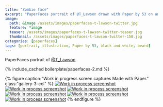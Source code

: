 ```yaml
---
title: "Zombie face"
excerpt: "PaperFaces portrait of @T_Lawson drawn with Paper by 53 on an iPad."
image: 
  path: &image /assets/images/paperfaces-t-lawson-twitter.jpg 
  feature: *image
  teaser: /assets/images/paperfaces-t-lawson-twitter-teaser.jpg
  thumbnail: /assets/images/paperfaces-t-lawson-twitter-150.jpg
categories: [paperfaces]
tags: [portrait, illustration, Paper by 53, black and white, beard]
---
```


PaperFaces portrait of [@T_Lawson](https://twitter.com/T_Lawson).

{% include_cached boilerplate/paperfaces-2.md %}

{% figure caption:"Work in progress screen captures Made with Paper." class:"gallery-3-col" %}
[![Work in process screenshot](/assets/images/paperfaces-t-lawson-process-1-600.jpg)](/assets/images/paperfaces-t-lawson-process-1-lg.jpg) [![Work in process screenshot](/assets/images/paperfaces-t-lawson-process-2-600.jpg)](/assets/images/paperfaces-t-lawson-process-2-lg.jpg) [![Work in process screenshot](/assets/images/paperfaces-t-lawson-process-3-600.jpg)](/assets/images/paperfaces-t-lawson-process-3-lg.jpg) [![Work in process screenshot](/assets/images/paperfaces-t-lawson-process-4-600.jpg)](/assets/images/paperfaces-t-lawson-process-4-lg.jpg) [![Work in process screenshot](/assets/images/paperfaces-t-lawson-process-4-600.jpg)](/assets/images/paperfaces-t-lawson-process-4-lg.jpg) [![Work in process screenshot](/assets/images/paperfaces-t-lawson-process-5-600.jpg)](/assets/images/paperfaces-t-lawson-process-5-lg.jpg)
{% endfigure %}
